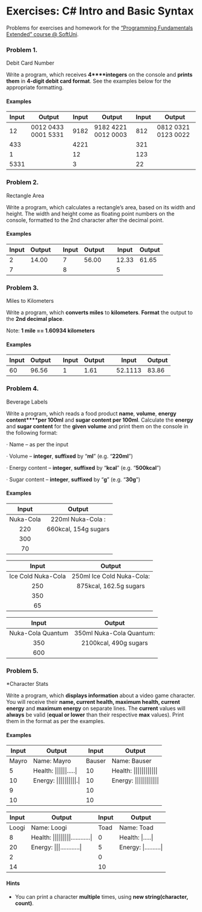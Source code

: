 ﻿# Exercises: C# Intro and Basic Syntax
Problems for exercises and homework for the
[“Programming
Fundamentals Extended” course @ SoftUni](https://softuni.bg/courses/programming-fundamentals).

### Problem 1.              
Debit Card Number

Write a program, which receives **4****integers** on the
console and **prints them** in **4-digit debit card format**. See the
examples below for the appropriate formatting.

#### Examples

 

| Input | Output              | Input | Output              | Input | Output              |
|-------|---------------------|-------|---------------------|-------|---------------------|
| 12    | 0012 0433 0001 5331 | 9182  | 9182 4221 0012 0003 | 812   | 0812 0321 0123 0022 |
| 433   |                     | 4221  |                     | 321   |                     |
| 1     |                     | 12    |                     | 123   |                     |
| 5331  |                     | 3     |                     | 22    |                     |


### Problem 2.	
Rectangle Area

Write a program, which calculates a rectangle’s area, based on its width and height. The width and height come as floating point numbers on the console, formatted to the 2nd character after the decimal point.

#### Examples
| Input | Output | | Input | Output | | Input   | Output |
|-------|--------|-|-------|--------|-|---------|--------|
| 2     | 14.00  | |7  	   | 56.00  | | 12.33   | 61.65  |
| 7     |        | |8  	   |        | | 5       |        |


### Problem 3.
Miles to Kilometers

Write a program, which **converts miles** to **kilometers**. **Format** the output to the **2nd decimal place**.

Note: **1 mile == 1.60934 kilometers**

#### Examples
| Input | Output | | Input | Output | | Input   | Output |
|-------|--------|-|-------|--------|-|---------|--------|
| 60    | 96.56  | |1  	   | 1.61   | | 52.1113 | 83.86  |


### Problem 4.               
Beverage Labels

Write a program, which reads a food product
**name**, **volume**, **energy content****per 100ml** and **sugar content per 100ml**. Calculate the **energy** and **sugar content**
for the **given volume** and print them
on the console in the following format:

·    Name – as per the input

·    Volume – **integer**, **suffixed** by “**ml**” (e.g. “**220ml**”)

·    Energy content – **integer**, **suffixed** by “**kcal**” (e.g.
“**500kcal**”)

·    Sugar content – **integer**, **suffixed** by “**g**” (e.g. “**30g**”) 

#### Examples

|          Input             |                   Output                        |
|:--------------------------:|:-----------------------------------------------:|
|Nuka-Cola                   | 220ml Nuka-Cola :                               |
|220                         | 660kcal, 154g sugars                            |  
|300                         |                                                 |
|70                          |                                                 |


|          Input             |                   Output                        |
|:--------------------------:|:-----------------------------------------------:|
|Ice Cold Nuka-Cola          | 250ml Ice Cold Nuka-Cola:                       |
|250                         | 875kcal, 162.5g sugars                          |
|350                         |                                                 |              
|65                          |                                                 |  
                                                                             
                                                                            
|          Input             |                   Output                        |
|:--------------------------:|:-----------------------------------------------:|
|Nuka-Cola Quantum           |350ml Nuka-Cola Quantum:                         |
|350                         |2100kcal, 490g sugars                            |
|600                         |                                                 |                                                                                                                           
                                                                          
                          

### Problem 5.
*Character Stats

Write a program, which **displays information** about a video game character. You will receive their **name, current health, maximum health, current energy** and **maximum energy** on separate lines. The **current** values will **always** be valid (**equal or lower** than their respective **max** values). Print them in the format as per the examples.

#### Examples
| Input | Output                              | Input  | Output                           |
|-------|-------------------------------------|--------|----------------------------------|
| Mayro | Name: Mayro                         | Bauser | Name: Bauser                     |
| 5     | Health: \|\|\|\|\|\|\.\.\.\.\.\|    | 10     | Health: \|\|\|\|\|\|\|\|\|\|\|\| |
| 10    | Energy: \|\|\|\|\|\|\|\|\|\|\.\|    | 10     | Energy: \|\|\|\|\|\|\|\|\|\|\|\| |
| 9     |                                     | 10     |                                  |
| 10    |                                     | 10     |                                  |

| Input | Output                                               | Input | Output                           |
|-------|------------------------------------------------------|-------|----------------------------------|
| Loogi | Name: Loogi                                          | Toad  | Name: Toad                       |
| 8     | Health: \|\|\|\|\|\|\|\|\|\.\.\.\.\.\.\.\.\.\.\.\.\| | 0     | Health: \|\.\.\.\.\.\|           |
| 20    | Energy: \|\|\|\.\.\.\.\.\.\.\.\.\.\.\.\|             | 5     | Energy: \|\.\.\.\.\.\.\.\.\.\.\| |
| 2     |                                                      | 0     |                                  |
| 14    |                                                      | 10    |                                  |

#### Hints
* You can print a character **multiple** times, using **new string(character, count)**.